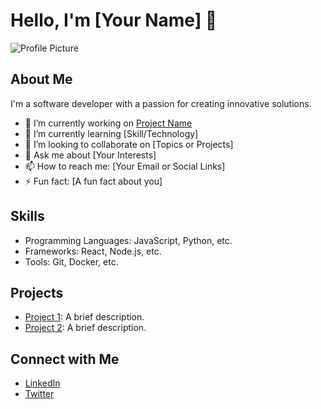 
# Hello, I'm [Your Name] 👋

![Profile Picture](URL_TO_YOUR_IMAGE)

## About Me
I'm a software developer with a passion for creating innovative solutions. 

- 🔭 I’m currently working on [Project Name](link_to_your_project)
- 🌱 I’m currently learning [Skill/Technology]
- 👯 I’m looking to collaborate on [Topics or Projects]
- 💬 Ask me about [Your Interests]
- 📫 How to reach me: [Your Email or Social Links]
- ⚡ Fun fact: [A fun fact about you]

## Skills
- Programming Languages: JavaScript, Python, etc.
- Frameworks: React, Node.js, etc.
- Tools: Git, Docker, etc.

## Projects
- [Project 1](link_to_your_project_1): A brief description.
- [Project 2](link_to_your_project_2): A brief description.

## Connect with Me
- [LinkedIn](link_to_your_linkedin)
- [Twitter](link_to_your_twitter)
